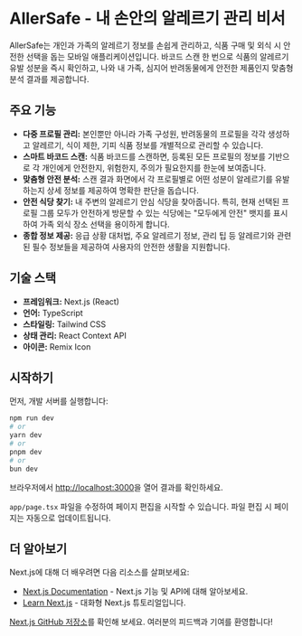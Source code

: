 # AllerSafe - 내 손안의 알레르기 관리 비서

AllerSafe는 개인과 가족의 알레르기 정보를 손쉽게 관리하고, 식품 구매 및 외식 시 안전한 선택을 돕는 모바일 애플리케이션입니다. 바코드 스캔 한 번으로 식품의 알레르기 유발 성분을 즉시 확인하고, 나와 내 가족, 심지어 반려동물에게 안전한 제품인지 맞춤형 분석 결과를 제공합니다.

## 주요 기능

*   **다중 프로필 관리:** 본인뿐만 아니라 가족 구성원, 반려동물의 프로필을 각각 생성하고 알레르기, 식이 제한, 기피 식품 정보를 개별적으로 관리할 수 있습니다.
*   **스마트 바코드 스캔:** 식품 바코드를 스캔하면, 등록된 모든 프로필의 정보를 기반으로 각 개인에게 안전한지, 위험한지, 주의가 필요한지를 한눈에 보여줍니다.
*   **맞춤형 안전 분석:** 스캔 결과 화면에서 각 프로필별로 어떤 성분이 알레르기를 유발하는지 상세 정보를 제공하여 명확한 판단을 돕습니다.
*   **안전 식당 찾기:** 내 주변의 알레르기 안심 식당을 찾아줍니다. 특히, 현재 선택된 프로필 그룹 모두가 안전하게 방문할 수 있는 식당에는 "모두에게 안전" 뱃지를 표시하여 가족 외식 장소 선택을 용이하게 합니다.
*   **종합 정보 제공:** 응급 상황 대처법, 주요 알레르기 정보, 관리 팁 등 알레르기와 관련된 필수 정보들을 제공하여 사용자의 안전한 생활을 지원합니다.

## 기술 스택

*   **프레임워크:** Next.js (React)
*   **언어:** TypeScript
*   **스타일링:** Tailwind CSS
*   **상태 관리:** React Context API
*   **아이콘:** Remix Icon

## 시작하기

먼저, 개발 서버를 실행합니다:

```bash
npm run dev
# or
yarn dev
# or
pnpm dev
# or
bun dev
```

브라우저에서 [http://localhost:3000](http://localhost:3000)을 열어 결과를 확인하세요.

`app/page.tsx` 파일을 수정하여 페이지 편집을 시작할 수 있습니다. 파일 편집 시 페이지는 자동으로 업데이트됩니다.

## 더 알아보기

Next.js에 대해 더 배우려면 다음 리소스를 살펴보세요:

*   [Next.js Documentation](https://nextjs.org/docs) - Next.js 기능 및 API에 대해 알아보세요.
*   [Learn Next.js](https://nextjs.org/learn) - 대화형 Next.js 튜토리얼입니다.

[Next.js GitHub 저장소](https://github.com/vercel/next.js)를 확인해 보세요. 여러분의 피드백과 기여를 환영합니다!